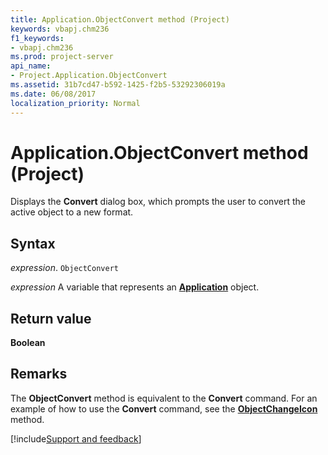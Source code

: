 ```yaml
---
title: Application.ObjectConvert method (Project)
keywords: vbapj.chm236
f1_keywords:
- vbapj.chm236
ms.prod: project-server
api_name:
- Project.Application.ObjectConvert
ms.assetid: 31b7cd47-b592-1425-f2b5-53292306019a
ms.date: 06/08/2017
localization_priority: Normal
---
```



# Application.ObjectConvert method (Project)

Displays the  **Convert** dialog box, which prompts the user to convert the active object to a new format.


## Syntax

_expression_. `ObjectConvert`

_expression_ A variable that represents an **[Application](Project.Application.md)** object.


## Return value

 **Boolean**


## Remarks

The  **ObjectConvert** method is equivalent to the **Convert** command. For an example of how to use the **Convert** command, see the **[ObjectChangeIcon](Project.Application.ObjectChangeIcon.md)** method.

[!include[Support and feedback](~/includes/feedback-boilerplate.md)]
